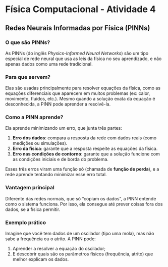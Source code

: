# Física Computacional - Atividade 4

## Redes Neurais Informadas por Física (PINNs)

### O que são PINNs?

As PINNs (do inglês *Physics-Informed Neural Networks*) são um tipo especial de rede neural que usa as leis da física no seu aprendizado, e não apenas dados como uma rede tradicional.

### Para que servem?

Elas são usadas principalmente para resolver equações da física, como as equações diferenciais que aparecem em muitos problemas (ex: calor, movimento, fluidos, etc.). Mesmo quando a solução exata da equação é desconhecida, a PINN pode aprender a resolvê-la.

### Como a PINN aprende?

Ela aprende minimizando um erro, que junta três partes:

1. **Erro dos dados**: compara a resposta da rede com dados reais (como medições ou simulações).  
2. **Erro da física**: garante que a resposta respeite as equações da física.  
3. **Erro nas condições de contorno**: garante que a solução funcione com as condições iniciais e de borda do problema.

Esses três erros viram uma função só (chamada de **função de perda**), e a rede aprende tentando minimizar esse erro total.

### Vantagem principal

Diferente das redes normais, que só “copiam os dados”, a PINN entende como o sistema funciona. Por isso, ela consegue até prever coisas fora dos dados, se a física permitir.

### Exemplo prático

Imagine que você tem dados de um oscilador (tipo uma mola), mas não sabe a frequência ou o atrito. A PINN pode:

1. Aprender a resolver a equação do oscilador;  
2. E descobrir quais são os parâmetros físicos (frequência, atrito) que melhor explicam os dados.
